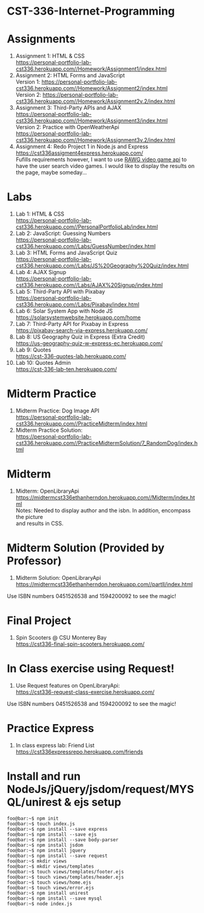 # CST-336-Internet-Programming

# Assignments    
1. Assignment 1: HTML & CSS     
https://personal-portfolio-lab-cst336.herokuapp.com//Homework/Assignment1/index.html    
2. Assignment 2: HTML Forms and JavaScript    
Version 1: https://personal-portfolio-lab-cst336.herokuapp.com//Homework/Assignment2/index.html    
Version 2: https://personal-portfolio-lab-cst336.herokuapp.com//Homework/Assignment2v.2/index.html     
3. Assignment 3: Third-Party APIs and AJAX     
https://personal-portfolio-lab-cst336.herokuapp.com//Homework/Assignment3/index.html               
Version 2: Practice with OpenWeatherApi  
https://personal-portfolio-lab-cst336.herokuapp.com//Homework/Assignment3v.2/index.html    
4. Assignment 4: Redo Project 1 in Node.js and Express     
https://cst336assigment4express.herokuapp.com/     
Fufills requirements however, I want to use [RAWG video game api](https://rapidapi.com/accujazz/api/rawg-video-games-database?endpoint=apiendpoint_fe5db4c5-dce0-4b37-b851-5194eedf0c17) to have the user search video games. 
I would like to display the results on the page, maybe someday...        


# Labs 
1. Lab 1: HTML & CSS    
https://personal-portfolio-lab-cst336.herokuapp.com//PersonalPortfolioLab/index.html
2. Lab 2: JavaScript: Guessing Numbers   
https://personal-portfolio-lab-cst336.herokuapp.com//Labs/GuessNumber/index.html    
3. Lab 3: HTML Forms and JavaScript Quiz    
https://personal-portfolio-lab-cst336.herokuapp.com//Labs/JS%20Geography%20Quiz/index.html    
4. Lab 4: AJAX Signup    
https://personal-portfolio-lab-cst336.herokuapp.com//Labs/AJAX%20Signup/index.html   
5. Lab 5: Third-Party API with Pixabay    
https://personal-portfolio-lab-cst336.herokuapp.com//Labs/Pixabay/index.html    
6. Lab 6: Solar System App with Node JS     
https://solarsystemwebsite.herokuapp.com/home   
7. Lab 7: Third-Party API for Pixabay in Express     
https://pixabay-search-via-express.herokuapp.com/    
8. Lab 8: US Geography Quiz in Express (Extra Credit)        
https://us-geography-quiz-w-express-ec.herokuapp.com/    
9. Lab 9: Quotes    
https://cst-336-quotes-lab.herokuapp.com/      
10. Lab 10: Quotes Admin     
https://cst-336-lab-ten.herokuapp.com/      
  

# Midterm Practice
1. Midterm Practice: Dog Image API    
https://personal-portfolio-lab-cst336.herokuapp.com//PracticeMidterm/index.html      
2. Midterm Practice Solution:     
https://personal-portfolio-lab-cst336.herokuapp.com//PracticeMidtermSolution/7_RandomDog/index.html    

# Midterm     
1. Midterm: OpenLibraryApi    
https://midtermcst336ethanherndon.herokuapp.com//Midterm/index.html     
Notes: Needed to display author and the isbn. In addition, encompass the picture     
and results in CSS.    

# Midterm Solution (Provided by Professor)     
1. Midterm Solution: OpenLibraryApi    
https://midtermcst336ethanherndon.herokuapp.com//partll/index.html        

Use ISBN numbers 0451526538 and 1594200092 to see the magic!    

# Final Project    
1. Spin Scooters @ CSU Monterey Bay    
https://cst336-final-spin-scooters.herokuapp.com/        

# In Class exercise using Request!    
1. Use Request features on OpenLibraryApi:    
https://cst336-request-class-exercise.herokuapp.com/        

Use ISBN numbers 0451526538 and 1594200092 to see the magic!    

# Practice Express
1. In class express lab: Friend List    
https://cst336expressrepo.herokuapp.com/friends     

# Install and run NodeJs/jQuery/jsdom/request/MYSQL/unirest & ejs setup      
```console
foo@bar:~$ npm init    
foo@bar:~$ touch index.js    
foo@bar:~$ npm install --save express    
foo@bar:~$ npm install --save ejs    
foo@bar:~$ npm install --save body-parser    
foo@bar:~$ npm install jsdom    
foo@bar:~$ npm install jquery    
foo@bar:~$ npm install --save request       
foo@bar:~$ mkdir views    
foo@bar:~$ mkdir views/templates    
foo@bar:~$ touch views/templates/footer.ejs    
foo@bar:~$ touch views/templates/header.ejs    
foo@bar:~$ touch views/home.ejs    
foo@bar:~$ touch views/error.ejs    
foo@bar:~$ npm install unirest 
foo@bar:~$ npm install --save mysql              
foo@bar:~$ node index.js      
```


